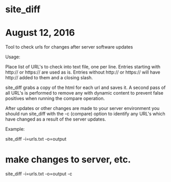 # site_diff
# August 12, 2016

Tool to check urls for changes after server software updates

Usage:

Place list of URL's to check into text file, one per line. Entries starting with http:// or https:// are used as is. Entries
without http:// or https:// will have http:// added to them and a closing slash.

site_diff grabs a copy of the html for each url and saves it. A second pass of all URL's is performed to remove any with
dynamic content to prevent false positives when running the compare operation.

After updates or other changes are made to your server environment you should run site_diff with the -c (compare) option to
identify any URL's which have changed as a result of the server updates.

Example:

site_diff -i=urls.txt -o=output

# make changes to server, etc.

site_diff -i=urls.txt -o=output -c


